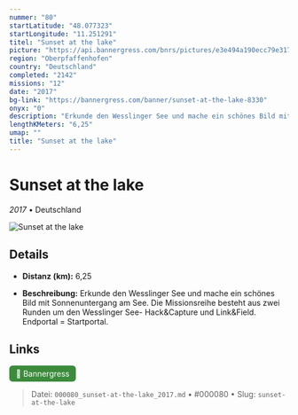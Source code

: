 ```yaml
---
nummer: "80"
startLatitude: "48.077323"
startLongitude: "11.251291"
titel: "Sunset at the lake"
picture: "https://api.bannergress.com/bnrs/pictures/e3e494a190ecc79e317bf49128248159"
region: "Oberpfaffenhofen"
country: "Deutschland"
completed: "2142"
missions: "12"
date: "2017"
bg-link: "https://bannergress.com/banner/sunset-at-the-lake-8330"
onyx: "0"
description: "Erkunde den Wesslinger See und mache ein schönes Bild mit Sonnenuntergang am See. Die Missionsreihe besteht aus zwei Runden um den Wesslinger See- Hack&Capture und Link&Field. Endportal = Startportal."
lengthKMeters: "6,25"
umap: ""
title: "Sunset at the lake"
---
```

# Sunset at the lake

*2017* • Deutschland

![Sunset at the lake](https://api.bannergress.com/bnrs/pictures/e3e494a190ecc79e317bf49128248159)

## Details
- **Distanz (km):** 6,25



- **Beschreibung:** Erkunde den Wesslinger See und mache ein schönes Bild mit Sonnenuntergang am See. Die Missionsreihe besteht aus zwei Runden um den Wesslinger See- Hack&Capture und Link&Field. Endportal = Startportal.


## Links
<div style="margin-top: 0.5em;">
<a href="https://bannergress.com/banner/sunset-at-the-lake-8330" target="_blank" style="display:inline-block;margin-right:8px;padding:6px 12px;background-color:#3c8b3c;color:white;text-decoration:none;border-radius:6px;">🔗 Bannergress</a>

</div>


> Datei: `000080_sunset-at-the-lake_2017.md` • #000080 • Slug: `sunset-at-the-lake`
